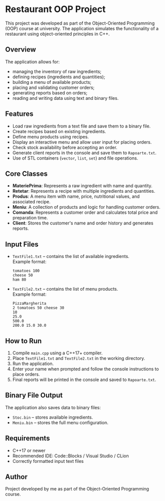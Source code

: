 # Restaurant OOP Project

This project was developed as part of the Object-Oriented Programming (OOP) course at university. The application simulates the functionality of a restaurant using object-oriented principles in C++.

## Overview

The application allows for:

- managing the inventory of raw ingredients;
- defining recipes (ingredients and quantities);
- building a menu of available products;
- placing and validating customer orders;
- generating reports based on orders;
- reading and writing data using text and binary files.

## Features

- Load raw ingredients from a text file and save them to a binary file.
- Create recipes based on existing ingredients.
- Define menu products using recipes.
- Display an interactive menu and allow user input for placing orders.
- Check stock availability before accepting an order.
- Generate client reports in the console and save them to `Rapoarte.txt`.
- Use of STL containers (`vector`, `list`, `set`) and file operations.

## Core Classes

- **MateriePrima**: Represents a raw ingredient with name and quantity.
- **Retetar**: Represents a recipe with multiple ingredients and quantities.
- **Produs**: A menu item with name, price, nutritional values, and associated recipe.
- **Meniu**: A collection of products and logic for handling customer orders.
- **Comanda**: Represents a customer order and calculates total price and preparation time.
- **Client**: Stores the customer's name and order history and generates reports.

## Input Files

- `TextFile1.txt` – contains the list of available ingredients.  
  Example format:
  ```
  tomatoes 100
  cheese 50
  ham 80
  ```

- `TextFile2.txt` – contains the list of menu products.  
  Example format:
  ```
  PizzaMargherita
  2 tomatoes 50 cheese 30
  10
  25.0
  500.0
  200.0 15.0 30.0
  ```

## How to Run

1. Compile `main.cpp` using a C++17+ compiler.
2. Place `TextFile1.txt` and `TextFile2.txt` in the working directory.
3. Run the application.
4. Enter your name when prompted and follow the console instructions to place orders.
5. Final reports will be printed in the console and saved to `Rapoarte.txt`.

## Binary File Output

The application also saves data to binary files:
- `Stoc.bin` – stores available ingredients.
- `Meniu.bin` – stores the full menu configuration.

## Requirements

- C++17 or newer
- Recommended IDE: Code::Blocks / Visual Studio / CLion
- Correctly formatted input text files

## Author

Project developed by me as part of the Object-Oriented Programming course.
